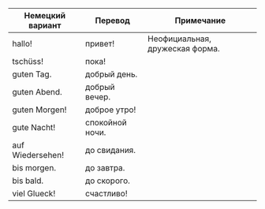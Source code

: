 Немецкий вариант | Перевод | Примечание
-----------------|---------|------------
hallo!           | привет! | Неофициальная, дружеская форма.
tschüss!         | пока!   | 
guten Tag.       | добрый день.
guten Abend.     | добрый вечер.
guten Morgen!    | доброе утро!
gute Nacht!      | спокойной ночи.
auf Wiedersehen! | до свидания.
bis morgen.      | до завтра.
bis bald.        | до скорого.
viel Glueck!     | счастливо!
